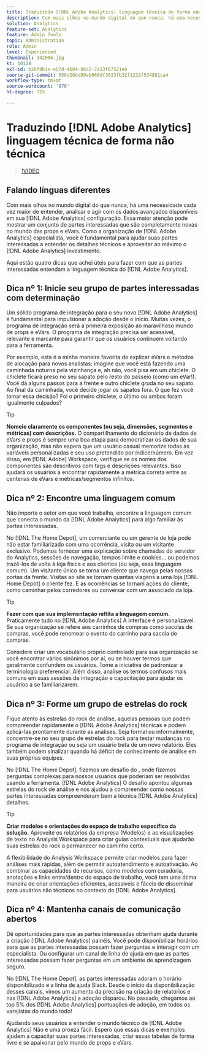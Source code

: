 ```yaml
---
title: Traduzindo [!DNL Adobe Analytics] linguagem técnica de forma não técnica
description: Com mais olhos no mundo digital do que nunca, há uma necessidade cada vez maior de entender, analisar e agir com os dados avançados disponíveis em sua [!DNL Adobe Analytics] configuração. Essa maior atenção pode mostrar um conjunto de partes interessadas que são completamente novas no mundo das props e eVars. Como a organização de [!DNL Adobe Analytics] especialista, você é fundamental para ajudar suas partes interessadas a entender os detalhes técnicos e aproveitar ao máximo o [!DNL Adobe Analytics] investimento.
solution: Analytics
feature-set: Analytics
feature: Admin Tools
topic: Administration
role: Admin
level: Experienced
thumbnail: 342066.jpg
kt: 10128
exl-id: b26f8b1e-e57d-4684-86c2-7a13f67521e6
source-git-commit: 058d26bd99ab060df3633fb32f1232f534881ca4
workflow-type: tm+mt
source-wordcount: '976'
ht-degree: 71%

---
```


# Traduzindo [!DNL Adobe Analytics] linguagem técnica de forma não técnica

>[!VIDEO](https://video.tv.adobe.com/v/342066/?quality=12&learn=on)

## Falando línguas diferentes

Com mais olhos no mundo digital do que nunca, há uma necessidade cada vez maior de entender, analisar e agir com os dados avançados disponíveis em sua [!DNL Adobe Analytics] configuração. Essa maior atenção pode mostrar um conjunto de partes interessadas que são completamente novas no mundo das props e eVars. Como a organização de [!DNL Adobe Analytics] especialista, você é fundamental para ajudar suas partes interessadas a entender os detalhes técnicos e aproveitar ao máximo o [!DNL Adobe Analytics] investimento.

Aqui estão quatro dicas que achei úteis para fazer com que as partes interessadas entendam a linguagem técnica do [!DNL Adobe Analytics].

## Dica nº 1: Inicie seu grupo de partes interessadas com determinação

Um sólido programa de integração para o seu novo [!DNL Adobe Analytics] é fundamental para impulsionar a adoção desde o início. Muitas vezes, o programa de integração será a primeira exposição ao maravilhoso mundo de props e eVars. O programa de integração precisa ser acessível, relevante e marcante para garantir que os usuários continuem voltando para a ferramenta.

Por exemplo, esta é a minha maneira favorita de explicar eVars e métodos de alocação para novos analistas: imagine que você está fazendo uma caminhada noturna pela vizinhança e, ah não, você pisa em um chiclete. O chiclete ficará preso no seu sapato pelo resto do passeio (como um eVar!). Você dá alguns passos para a frente e outro chiclete gruda no seu sapato. Ao final da caminhada, você decide jogar os sapatos fora. O que fez você tomar essa decisão? Foi o primeiro chiclete, o último ou ambos foram igualmente culpados?

>[!TIP]
>
>**Nomeie claramente os componentes (ou seja, dimensões, segmentos e métricas) com descrições.**
>O compartilhamento do dicionário de dados de eVars e props é sempre uma boa etapa para democratizar os dados de sua organização, mas não espera que um usuário casual memorize todas as variáveis personalizadas e seu uso pretendido por índice/número. Em vez disso, em [!DNL Adobe] Workspace, verifique se os nomes dos componentes são descritivos com tags e descrições relevantes. Isso ajudará os usuários a encontrar rapidamente a métrica correta entre as centenas de eVars e métricas/segmentos infinitos.

## Dica nº 2: Encontre uma linguagem comum

Não importa o setor em que você trabalha, encontre a linguagem comum que conecta o mundo da [!DNL Adobe Analytics] para algo familiar às partes interessadas.

No [!DNL The Home Depot], um comerciante ou um gerente de loja pode não estar familiarizado com uma ocorrência, visita ou um visitante exclusivo. Podemos fornecer uma explicação sobre chamadas do servidor do Analytics, sessões de navegação, tempos limite e cookies... ou podemos trazê-los de volta à loja física e aos clientes (ou seja, essa linguagem comum). Um visitante único se torna um cliente que navega pelas nossas portas da frente. Visitas ao site se tornam quantas viagens a uma loja [!DNL Home Depot] o cliente fez. E as ocorrências se tornam ações do cliente, como caminhar pelos corredores ou conversar com um associado da loja.

>[!TIP]
>
>**Fazer com que sua implementação reflita a linguagem comum.**
>Praticamente tudo no [!DNL Adobe Analytics] A interface é personalizável. Se sua organização se refere aos carrinhos de compras como sacolas de compras, você pode renomear o evento do carrinho para sacola de compras.
>
>Considere criar um vocabulário próprio controlado para sua organização se você encontrar vários sinônimos por aí, ou se houver termos que geralmente confundem os usuários. Tome a iniciativa de padronizar a terminologia preferencial. Além disso, analise os termos confusos mais comuns em suas sessões de integração e capacitação para ajudar os usuários a se familiarizarem.

## Dica nº 3: Forme um grupo de estrelas do rock

Fique atento às estrelas do rock de análise, aquelas pessoas que podem compreender rapidamente o [!DNL Adobe Analytics] técnicas e podem aplicá-las prontamente durante as análises. Seja formal ou informalmente, concentre-se no seu grupo de estrelas do rock para testar mudanças no programa de integração ou seja um usuário beta de um novo relatório. Eles também podem sinalizar quando há déficit de conhecimento de análise em suas próprias equipes.

No [!DNL The Home Depot], fizemos um desafio do , onde fizemos perguntas complexas para nossos usuários que poderiam ser resolvidas usando a ferramenta. [!DNL Adobe Analytics] O desafio apontou algumas estrelas do rock de análise e nos ajudou a compreender como nossas partes interessadas compreenderam bem a técnica [!DNL Adobe Analytics] detalhes.

>[!TIP]
>
>**Criar modelos e orientações do espaço de trabalho específico da solução.**
>Aproveite os relatórios da empresa (Modelos) e as visualizações de texto no Analysis Workspace para criar guias contextuais que ajudarão suas estrelas do rock a permanecer no caminho certo.
>
>A flexibilidade do Analysis Workspace permite criar modelos para fazer análises mais rápidas, além de permitir autoatendimento e autoativação. Ao combinar as capacidades de recursos, como modelos com curadoria, anotações e links entre/dentro do espaço de trabalho, você tem uma ótima maneira de criar orientações eficientes, acessíveis e fáceis de disseminar para usuários não técnicos no contexto do [!DNL Adobe Analytics].

## Dica nº 4: Mantenha canais de comunicação abertos

Dê oportunidades para que as partes interessadas obtenham ajuda durante a criação [!DNL Adobe Analytics] painéis. Você pode disponibilizar horários para que as partes interessadas possam fazer perguntas e interagir com um especialista. Ou configurar um canal de linha de ajuda em que as partes interessadas possam fazer perguntas em um ambiente de aprendizagem seguro.

No [!DNL The Home Depot], as partes interessadas adoram o horário disponibilizado e a linha de ajuda Slack. Desde o início da disponibilização desses canais, vimos um aumento da precisão na criação de relatórios e nas [!DNL Adobe Analytics] a adoção disparou. No passado, chegamos ao top 5% dos [!DNL Adobe Analytics] pontuações de adoção, em todos os varejistas do mundo todo!

Ajudando seus usuários a entender o mundo técnico de [!DNL Adobe Analytics] Não é uma proeza fácil. Espero que essas dicas e exemplos ajudem a capacitar suas partes interessadas, criar essas tabelas de forma livre e se apaixonar pelo mundo de props e eVars.

